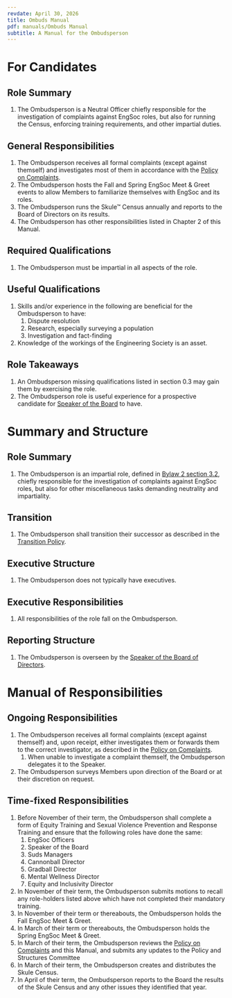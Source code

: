 ```yaml
---
revdate: April 30, 2026
title: Ombuds Manual
pdf: manuals/Ombuds Manual
subtitle: A Manual for the Ombudsperson
---
```


# For Candidates

## Role Summary
1. The Ombudsperson is a Neutral Officer chiefly responsible for the investigation of complaints against EngSoc roles, but also for running the Census, enforcing training requirements, and other impartial duties.

## General Responsibilities
1. The Ombudsperson receives all formal complaints (except against themself) and investigates most of them in accordance with the [Policy on Complaints](../policies/policy-on-complaints.md).
1. The Ombudsperson hosts the Fall and Spring EngSoc Meet & Greet events to allow Members to familiarize themselves with EngSoc and its roles.
1. The Ombudsperson runs the Skule™ Census annually and reports to the Board of Directors on its results.
1. The Ombudsperson has other responsibilities listed in Chapter 2 of this Manual.

## Required Qualifications
1. The Ombudsperson must be impartial in all aspects of the role.

## Useful Qualifications
1. Skills and/or experience in the following are beneficial for the Ombudsperson to have:
   1. Dispute resolution
   1. Research, especially surveying a population
   1. Investigation and fact-finding
1. Knowledge of the workings of the Engineering Society is an asset.

## Role Takeaways
1. An Ombudsperson missing qualifications listed in section 0.3 may gain them by exercising the role.
1. The Ombudsperson role is useful experience for a prospective candidate for [Speaker of the Board](speaker-manual.md) to have.

# Summary and Structure

## Role Summary
1. The Ombudsperson is an impartial role, defined in [Bylaw 2 section 3.2](../bylaw-2.md), chiefly responsible for the investigation of complaints against EngSoc roles, but also for other miscellaneous tasks demanding neutrality and impartiality.

## Transition
1. The Ombudsperson shall transition their successor as described in the [Transition Policy](../policies/transition-policy.md).

## Executive Structure
1. The Ombudsperson does not typically have executives.

## Executive Responsibilities
1. All responsibilities of the role fall on the Ombudsperson.

## Reporting Structure
1. The Ombudsperson is overseen by the [Speaker of the Board of Directors](speaker-manual.md).

# Manual of Responsibilities

## Ongoing Responsibilities
1. The Ombudsperson receives all formal complaints (except against themself) and, upon receipt, either investigates them or forwards them to the correct investigator, as described in the [Policy on Complaints](../policies/policy-on-complaints.md).
   1. When unable to investigate a complaint themself, the Ombudsperson delegates it to the Speaker.
1. The Ombudsperson surveys Members upon direction of the Board or at their discretion on request.

## Time-fixed Responsibilities
1. Before November of their term, the Ombudsperson shall complete a form of Equity Training and Sexual Violence Prevention and Response Training and ensure that the following roles have done the same:
   1. EngSoc Officers
   1. Speaker of the Board
   1. Suds Managers
   1. Cannonball Director
   1. Gradball Director
   1. Mental Wellness Director
   1. Equity and Inclusivity Director
1. In November of their term, the Ombudsperson submits motions to recall any role-holders listed above which have not completed their mandatory training.
1. In November of their term or thereabouts, the Ombudsperson holds the Fall EngSoc Meet & Greet.
1. In March of their term or thereabouts, the Ombudsperson holds the Spring EngSoc Meet & Greet.
1. In March of their term, the Ombudsperson reviews the [Policy on Complaints](../policies/policy-on-complaints.md) and this Manual, and submits any updates to the Policy and Structures Committee
1. In March of their term, the Ombudsperson creates and distributes the Skule Census.
1. In April of their term, the Ombudsperson reports to the Board the results of the Skule Census and any other issues they identified that year.
